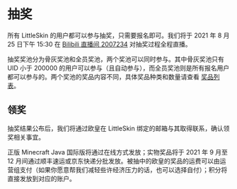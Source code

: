 # 抽奖

所有 LittleSkin 的用户都可以参与抽奖，只需要报名即可。我们将于 2021 年 8 月 25 日下午 15:30 在 [Bilibili 直播间 2007234](https://live.bilibili.com/2007234) 对抽奖过程全程直播。

抽奖奖池分为骨灰奖池和全员奖池，两个奖池可以同时参与。其中骨灰奖池只有 UID 小于 200000 的用户可以参与（且自动参与），而全员奖池则是所有报名用户都可以参与的。两个奖池的奖品内容不同，具体奖品种类和数量请查看 [奖品列表](/5thAnniv/rewards.html)。

## 领奖

抽奖结果公布后，我们将通过欧皇在 LittleSkin 绑定的邮箱与其取得联系，确认领奖相关事宜。

正版 Minecraft Java 国际版将通过在线方式发放；实物奖品将于 2021 年 9 月至 12 月间通过顺丰速运或京东快递分批发放。被抽中的欧皇的奖品的运费可以由运营组支付（如果你愿意帮我们减轻些许经济压力的话，也可以选择自付）；积分将直接发放到对应的账户。